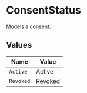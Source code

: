 # ConsentStatus

Models a consent.


## Values

| Name      | Value     |
| --------- | --------- |
| `Active`  | Active    |
| `Revoked` | Revoked   |
